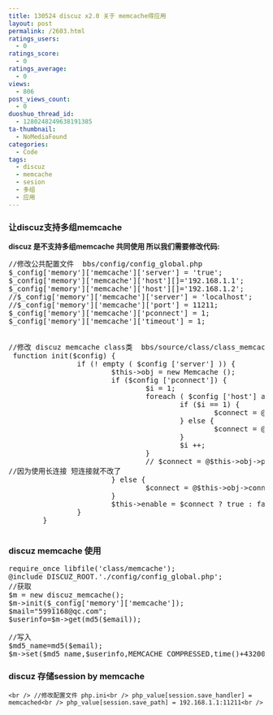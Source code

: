 ```yaml
---
title: 130524 discuz x2.0 关于 memcache得应用
layout: post
permalink: /2603.html
ratings_users:
  - 0
ratings_score:
  - 0
ratings_average:
  - 0
views:
  - 806
post_views_count:
  - 0
duoshuo_thread_id:
  - 1280248249638191385
ta-thumbnail:
  - NoMediaFound
categories:
  - Code
tags:
  - discuz
  - memcache
  - sesion
  - 多组
  - 应用
---
```

### 让discuz支持多组memcache

**discuz 是不支持多组memcache 共同使用 所以我们需要修改代码:**

<pre class="brush: php; title: ; notranslate" title="">//修改公共配置文件  bbs/config/config_global.php
$_config['memory']['memcache']['server'] = 'true';
$_config['memory']['memcache']['host'][]='192.168.1.1';
$_config['memory']['memcache']['host'][]='192.168.1.2';
//$_config['memory']['memcache']['server'] = 'localhost';
//$_config['memory']['memcache']['port'] = 11211;
$_config['memory']['memcache']['pconnect'] = 1;
$_config['memory']['memcache']['timeout'] = 1;


//修改 discuz memcache class类  bbs/source/class/class_memcache.php 
 function init($config) {
                if (! empty ( $config ['server'] )) {
                        $this-&gt;obj = new Memcache ();
                        if ($config ['pconnect']) {
                                $i = 1;
                                foreach ( $config ['host'] as $one_host ) {
                                        if ($i == 1) {
                                                $connect = @$this-&gt;obj-&gt;pconnect ( $one_host, 11211 );
                                        } else {
                                                $connect = @$this-&gt;obj-&gt;addServer ( $one_host, 11211 );
                                        }
                                        $i ++;
                                }
                                // $connect = @$this-&gt;obj-&gt;pconnect($config['server'], $config['port']);
//因为使用长连接 短连接就不改了
                        } else {
                                $connect = @$this-&gt;obj-&gt;connect ( $config ['server'], $config ['port'] );
                        }
                        $this-&gt;enable = $connect ? true : false;
                }
        }

</pre>

### discuz memcache 使用 

<pre class="brush: php; title: ; notranslate" title="">require_once libfile('class/memcache');
@include DISCUZ_ROOT.'./config/config_global.php';
//获取
$m = new discuz_memcache();
$m-&gt;init($_config['memory']['memcache']);
$mail="5991168@qc.com";
$userinfo=$m-&gt;get(md5($email));

//写入 
$md5_name=md5($email);
$m-&gt;set($md5_name,$userinfo,MEMCACHE_COMPRESSED,time()+43200);
</pre>

### discuz 存储session by memcache

`<br />
//修改配置文件 php.ini<br />
php_value[session.save_handler] = memcached<br />
php_value[session.save_path] = 192.168.1.1:11211<br />
`
